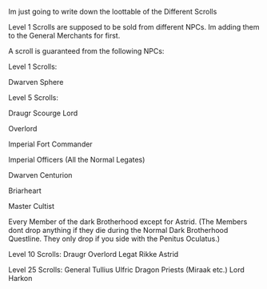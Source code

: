 Im just going to write down the loottable of the Different Scrolls

Level 1 Scrolls are supposed to be sold from different NPCs. Im adding them to the General Merchants for first.


A scroll is guaranteed from the following NPCs:


Level 1 Scrolls:

  Dwarven Sphere

Level 5 Scrolls:

  Draugr Scourge Lord

  Overlord

  Imperial Fort Commander

  Imperial Officers (All the Normal Legates)

  Dwarven Centurion

  Briarheart
  
  Master Cultist

  Every Member of the dark Brotherhood except for Astrid. (The Members dont drop anything if they die during the Normal Dark Brotherhood Questline. They only drop if you side with the Penitus Oculatus.)

Level 10 Scrolls:
  Draugr Overlord
  Legat Rikke
  Astrid

Level 25 Scrolls:
  General Tullius
  Ulfric
  Dragon Priests (Miraak etc.)
  Lord Harkon
